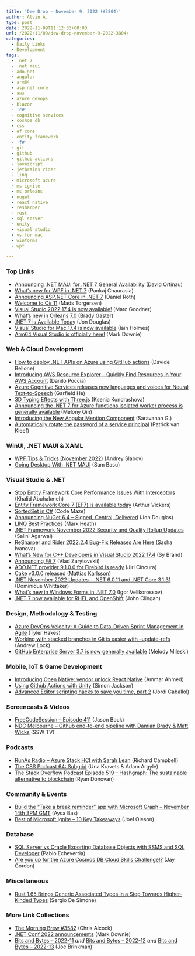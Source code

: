 ```yaml
---
title: 'Dew Drop – November 9, 2022 (#3804)'
author: Alvin A.
type: post
date: 2022-11-09T11:12:33+00:00
url: /2022/11/09/dew-drop-november-9-2022-3804/
categories:
  - Daily Links
  - Development
tags:
  - .net 7
  - .net maui
  - ado.net
  - angular
  - arm64
  - asp.net core
  - aws
  - azure devops
  - blazor
  - 'c#'
  - cognitive services
  - cosmos db
  - css
  - ef core
  - entity framework
  - 'f#'
  - git
  - github
  - github actions
  - javascript
  - jetbrains rider
  - linq
  - microsoft azure
  - ms ignite
  - ms orleans
  - nuget
  - react native
  - resharper
  - rust
  - sql server
  - unity
  - visual studio
  - vs for mac
  - winforms
  - wpf

---
```

### <a name="top"></a>Top Links

  * <a href="https://devblogs.microsoft.com/dotnet/dotnet-maui-dotnet-7/" target="_blank" rel="noopener">Announcing .NET MAUI for .NET 7 General Availability</a> (David Ortinau)
  * <a href="https://devblogs.microsoft.com/dotnet/wpf-on-dotnet-7/" target="_blank" rel="noopener">What’s new for WPF in .NET 7</a> (Pankaj Chaurasia)
  * <a href="https://devblogs.microsoft.com/dotnet/announcing-asp-net-core-in-dotnet-7/" target="_blank" rel="noopener">Announcing ASP.NET Core in .NET 7</a> (Daniel Roth)
  * <a href="https://devblogs.microsoft.com/dotnet/welcome-to-csharp-11/" target="_blank" rel="noopener">Welcome to C# 11</a> (Mads Torgersen)
  * <a href="https://devblogs.microsoft.com/visualstudio/visual-studio-2022-17-4/" target="_blank" rel="noopener">Visual Studio 2022 17.4 is now available!</a> (Marc Goodner)
  * <a href="https://devblogs.microsoft.com/dotnet/whats-new-in-orleans-7/" target="_blank" rel="noopener">What’s new in Orleans 7.0</a> (Brady Gaster)
  * <a href="https://devblogs.microsoft.com/dotnet/announcing-dotnet-7/" target="_blank" rel="noopener">.NET 7 is Available Today</a> (Jon Douglas)
  * <a href="https://devblogs.microsoft.com/visualstudio/visual-studio-17-4-is-now-available/" target="_blank" rel="noopener">Visual Studio for Mac 17.4 is now available</a> (Iain Holmes)
  * <a href="https://devblogs.microsoft.com/visualstudio/arm64-visual-studio-is-officially-here/" target="_blank" rel="noopener">Arm64 Visual Studio is officially here!</a> (Mark Downie)



### <a name="web"></a>Web & Cloud Development

  * <a href="https://www.code4it.dev/blog/deploy-api-on-azure-with-github-action" target="_blank" rel="noopener">How to deploy .NET APIs on Azure using GitHub actions</a> (Davide Bellone)
  * <a href="https://aws.amazon.com/blogs/aws/introducing-aws-resource-explorer-quickly-find-resources-in-your-aws-account/" target="_blank" rel="noopener">Introducing AWS Resource Explorer – Quickly Find Resources in Your AWS Account</a> (Danilo Poccia)
  * <a href="https://techcommunity.microsoft.com/t5/ai-cognitive-services-blog/azure-cognitive-services-releases-new-languages-and-voices-for/ba-p/3672286" target="_blank" rel="noopener">Azure Cognitive Services releases new languages and voices for Neural Text-to-Speech</a> (Garfield He)
  * <a href="https://tympanus.net/codrops/2022/11/08/3d-typing-effects-with-three-js/" target="_blank" rel="noopener">3D Typing Effects with Three.js</a> (Ksenia Kondrashova)
  * <a href="https://techcommunity.microsoft.com/t5/apps-on-azure-blog/announcing-the-net-7-for-azure-functions-isolated-worker-process/ba-p/3671398" target="_blank" rel="noopener">Announcing the .NET 7 for Azure functions isolated worker process is generally available</a> (Melony Qin)
  * <a href="https://www.syncfusion.com/blogs/post/angular-mention-component.aspx" target="_blank" rel="noopener">Introducing the New Angular Mention Component</a> (Saravanan G.)
  * <a href="https://www.patrickvankleef.com/2022/11/09/rotate-service-principal-password" target="_blank" rel="noopener">Automatically rotate the password of a service principal</a> (Patrick van Kleef)



### <a name="silverlight"></a>WinUI, .NET MAUI & XAML

  * <a href="https://community.devexpress.com/blogs/wpf/archive/2022/11/08/wpf-tips-amp-tricks-november-2022.aspx" target="_blank" rel="noopener">WPF Tips & Tricks (November 2022)</a> (Andrey Slabov)
  * <a href="https://www.telerik.com/blogs/going-desktop-dotnet-maui" target="_blank" rel="noopener">Going Desktop With .NET MAUI</a> (Sam Basu)



### <a name="dotnet"></a>Visual Studio & .NET

  * <a href="https://khalidabuhakmeh.com/stop-entity-framework-core-performance-issues-with-interceptors" target="_blank" rel="noopener">Stop Entity Framework Core Performance Issues With Interceptors</a> (Khalid Abuhakmeh)
  * <a href="https://devblogs.microsoft.com/dotnet/announcing-ef7/" target="_blank" rel="noopener">Entity Framework Core 7 (EF7) is available today</a> (Arthur Vickers)
  * <a href="https://code-maze.com/csharp-sortedset/" target="_blank" rel="noopener">SortedSet in C#</a> (Code Maze)
  * <a href="https://devblogs.microsoft.com/nuget/announcing-nuget-6-4-signed-central-delivered/" target="_blank" rel="noopener">Announcing NuGet 6.4 – Signed, Central, Delivered</a> (Jon Douglas)
  * <a href="https://markheath.net/post/linq-best-practices" target="_blank" rel="noopener">LINQ Best Practices</a> (Mark Heath)
  * <a href="https://devblogs.microsoft.com/dotnet/dotnet-framework-november-2022-security-and-quality-rollup-updates/" target="_blank" rel="noopener">.NET Framework November 2022 Security and Quality Rollup Updates</a> (Salini Agarwal)
  * <a href="https://blog.jetbrains.com/dotnet/2022/11/08/resharper-and-rider-2022-2-4-bug-fix/" target="_blank" rel="noopener">ReSharper and Rider 2022.2.4 Bug-Fix Releases Are Here</a> (Sasha Ivanova)
  * <a href="https://devblogs.microsoft.com/cppblog/whats-new-for-cpp-developers-in-visual-studio-2022-17-4/" target="_blank" rel="noopener">What’s New for C++ Developers in Visual Studio 2022 17.4</a> (Sy Brand)
  * <a href="https://devblogs.microsoft.com/dotnet/announcing-fsharp-7/" target="_blank" rel="noopener">Announcing F# 7</a> (Vlad Zarytovskii)
  * <a href="https://www.tabsoverspaces.com/233906-ado-net-provider-9-1-0-0-for-firebird-is-ready?utm_source=feed" target="_blank" rel="noopener">ADO.NET provider 9.1.0.0 for Firebird is ready</a> (Jiri Cincura)
  * <a href="https://cakebuild.net/blog/2022/11/cake-v3.0.0-released" target="_blank" rel="noopener">Cake v3.0.0 released</a> (Mattias Karlsson)
  * <a href="https://devblogs.microsoft.com/dotnet/november-2022-updates/" target="_blank" rel="noopener">.NET November 2022 Updates – .NET 6.0.11 and .NET Core 3.1.31</a> (Dominique Whittaker)
  * <a href="https://devblogs.microsoft.com/dotnet/winforms-enhancements-in-dotnet-7/" target="_blank" rel="noopener">What’s new in Windows Forms in .NET 7.0</a> (Igor Velikorossov)
  * <a href="https://developers.redhat.com/articles/2022/11/08/net-7-now-available-rhel-and-openshift" target="_blank" rel="noopener">.NET 7 now available for RHEL and OpenShift</a> (John Clingan)



### <a name="design"></a>Design, Methodology & Testing

  * <a href="https://www.7pace.com/blog/azure-devops-velocity" target="_blank" rel="noopener">Azure DevOps Velocity: A Guide to Data-Driven Sprint Management in Agile</a> (Tyler Hakes)
  * <a href="https://andrewlock.net/working-with-stacked-branches-in-git-is-easier-with-update-refs/" target="_blank" rel="noopener">Working with stacked branches in Git is easier with &#8211;update-refs</a> (Andrew Lock)
  * <a href="https://github.blog/2022-11-08-github-enterprise-server-3-7-is-now-generally-available/" target="_blank" rel="noopener">GitHub Enterprise Server 3.7 is now generally available</a> (Melody Mileski)



### <a name="mobile"></a>Mobile, IoT & Game Development

  * <a href="https://dev.to/ammarahmed/introducing-open-native-vendor-unlock-react-native-12d" target="_blank" rel="noopener">Introducing Open Native: vendor unlock React Native</a> (Ammar Ahmed)
  * <a href="https://simondarksidej.github.io/using-github-actions-with-unity.html" target="_blank" rel="noopener">Using Github Actions with Unity</a> (Simon Jackson)
  * <a href="https://blog.unity.com/technology/advanced-editor-scripting-hacks-to-save-you-time-part-2" target="_blank" rel="noopener">Advanced Editor scripting hacks to save you time, part 2</a> (Jordi Caballol)



### <a name="videos"></a>Screencasts & Videos

  * <a href="http://www.youtube.com/watch?v=JLxHjdzea7M" target="_blank" rel="noopener">FreeCodeSession &#8211; Episode 411</a> (Jason Bock)
  * <a href="http://www.youtube.com/watch?v=uCdE16ZCY9s" target="_blank" rel="noopener">NDC Melbourne &#8211; Github end-to-end pipeline with Damian Brady & Matt Wicks</a> (SSW TV)



### <a name="podcasts"></a>Podcasts

  * <a href="https://runasradio.com/Shows/Show/853" target="_blank" rel="noopener">RunAs Radio &#8211; Azure Stack HCI with Sarah Lean</a> (Richard Campbell)
  * <a href="http://thecsspodcast.libsyn.com/64-subgrid" target="_blank" rel="noopener">The CSS Podcast 64: Subgrid</a> (Una Kravets & Adam Argyle)
  * <a href="https://stackoverflow.blog/2022/11/09/hashgraph-the-sustainable-alternative-to-blockchain/" target="_blank" rel="noopener">The Stack Overflow Podcast Episode 519 &#8211; Hashgraph: The sustainable alternative to blockchain</a> (Ryan Donovan)



### <a name="events"></a>Community & Events

  * <a href="https://dev.to/azure/build-the-take-a-break-reminder-app-with-microsoft-graph-november-14th-3pm-gmt-1a2n" target="_blank" rel="noopener">Build the &#8220;Take a break reminder&#8221; app with Microsoft Graph &#8211; November 14th 3PM GMT</a> (Ayca Bas)
  * <a href="https://collabshow.com/2022/11/08/best-of-microsoft-ignite-10-key-takeaways/" target="_blank" rel="noopener">Best of Microsoft Ignite – 10 Key Takeaways</a> (Joel Oleson)



### <a name="sql"></a>Database

  * <a href="https://www.mssqltips.com/sqlservertip/7455/script-database-objects-sql-developer-ssms/" target="_blank" rel="noopener">SQL Server vs Oracle Exporting Database Objects with SSMS and SQL Developer</a> (Pablo Echeverria)
  * <a href="https://devblogs.microsoft.com/cosmosdb/azure-cosmos-db-cloud-skills-challenge/" target="_blank" rel="noopener">Are you up for the Azure Cosmos DB Cloud Skills Challenge!?</a> (Jay Gordon)



### <a name="misc"></a>Miscellaneous

  * <a href="https://www.infoq.com/news/2022/11/rust-generic-associated-types/?utm_campaign=infoq_content&utm_source=infoq&utm_medium=feed&utm_term=global" target="_blank" rel="noopener">Rust 1.65 Brings Generic Associated Types in a Step Towards Higher-Kinded Types</a> (Sergio De Simone)



### <a name="links"></a>More Link Collections

  * <a href="https://blog.cwa.me.uk/2022/11/09/the-morning-brew-3582/" target="_blank" rel="noopener">The Morning Brew #3582</a> (Chris Alcock)
  * <a href="https://www.poppastring.com/blog/net-conf-2022-announcements" target="_blank" rel="noopener">.NET Conf 2022 announcements</a> (Mark Downie)
  * <a href="http://joe.brinkman.me/2022/11/08/Bits-and-Bytes-2022-11/" target="_blank" rel="noopener">Bits and Bytes &#8211; 2022-11</a> _and_ <a href="http://joe.brinkman.me/2022/11/08/Bits-and-Bytes-2022-12/" target="_blank" rel="noopener">Bits and Bytes &#8211; 2022-12</a> _and_ <a href="http://joe.brinkman.me/2022/11/08/Bits-and-Bytes-2022-13/" target="_blank" rel="noopener">Bits and Bytes &#8211; 2022-13</a> (Joe Brinkman)